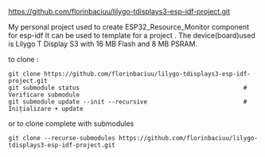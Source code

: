 https://github.com/florinbaciuu/lilygo-tdisplays3-esp-idf-project.git


My personal project used to create ESP32_Resource_Monitor component for esp-idf
It can be used to template for a project .
The device(board)used is Lilygo T Display S3 with 16 MB Flash and 8 MB PSRAM.

to clone :
```
git clone https://github.com/florinbaciuu/lilygo-tdisplays3-esp-idf-project.git
git submodule status                                              # Verificare submodule
git submodule update --init --recursive                           # Inițializare + update
```


or to clone complete with submodules
```
git clone --recurse-submodules https://github.com/florinbaciuu/lilygo-tdisplays3-esp-idf-project.git
```